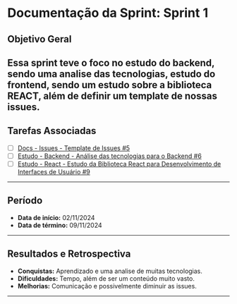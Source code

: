 # Documentação da Sprint: Sprint 1

## Objetivo Geral
Essa sprint teve o foco no estudo do backend, sendo uma analise das tecnologias, estudo do frontend, sendo um estudo sobre a biblioteca REACT, além de definir um template de nossas issues.
---

## Tarefas Associadas

- [ ] [Docs - Issues - Template de Issues #5](https://github.com/unb-mds/2024-2-Squad11/issues/5)
- [ ] [Estudo - Backend - Análise das tecnologias para o Backend #6](https://github.com/unb-mds/2024-2-Squad11/issues/6)
- [ ] [Estudo - React - Estudo da Biblioteca React para Desenvolvimento de Interfaces de Usuário #9](https://github.com/unb-mds/2024-2-Squad11/issues/9)

---

## Período
- **Data de início:** 02/11/2024  
- **Data de término:** 09/11/2024  

---

## Resultados e Retrospectiva

- **Conquistas:** Aprendizado e uma analise de muitas tecnologias.
- **Dificuldades:** Tempo, além de ser um conteúdo muito vasto.
- **Melhorias:** Comunicação e possivelmente diminuir as issues.

---
